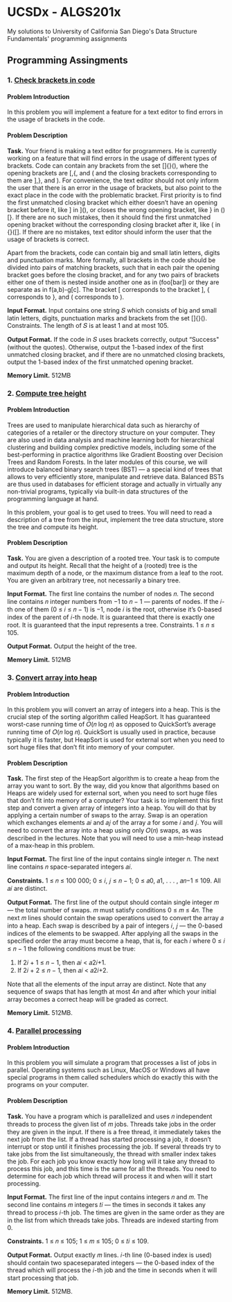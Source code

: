 # UCSDx - ALGS201x
My solutions to University of California San Diego's Data Structure Fundamentals' programming assignments

## Programming Assingments

### 1. [Check brackets in code](https://github.com/KennethSee/UCSDx---ALGS201x/blob/master/check_brackets.py)

#### Problem Introduction
In this problem you will implement a feature for a text editor to find errors in the usage of brackets in the code.

#### Problem Description
**Task.** Your friend is making a text editor for programmers. He is currently working on a feature that will find errors in the usage of different types of brackets. Code can contain any brackets from the set []{}(), where the opening brackets are [,{, and ( and the closing brackets corresponding to them are ],}, and ).
For convenience, the text editor should not only inform the user that there is an error in the usage of brackets, but also point to the exact place in the code with the problematic bracket. First priority is to find the first unmatched closing bracket which either doesn’t have an opening bracket before it, like ] in ](), or closes the wrong opening bracket, like } in ()[}. If there are no such mistakes, then it should find the first unmatched opening bracket without the corresponding closing bracket after it, like ( in {}([]. If there are no mistakes, text editor should inform the user that the usage of brackets is correct.

Apart from the brackets, code can contain big and small latin letters, digits and punctuation marks. More formally, all brackets in the code should be divided into pairs of matching brackets, such that in each pair the opening bracket goes before the closing bracket, and for any two pairs of brackets either one of them is nested inside another one as in (foo[bar]) or they are separate as in f(a,b)-g[c]. The bracket [ corresponds to the bracket ], { corresponds to }, and ( corresponds to ).

**Input Format.** Input contains one string 𝑆 which consists of big and small latin letters, digits, punctuation marks and brackets from the set []{}(). Constraints. The length of 𝑆 is at least 1 and at most 105.

**Output Format.** If the code in 𝑆 uses brackets correctly, output “Success" (without the quotes). Otherwise, output the 1-based index of the first unmatched closing bracket, and if there are no unmatched closing brackets, output the 1-based index of the first unmatched opening bracket.

**Memory Limit.** 512MB

### 2. [Compute tree height](https://github.com/KennethSee/UCSDx---ALGS201x/blob/master/tree_height.py)

#### Problem Introduction
Trees are used to manipulate hierarchical data such as hierarchy of categories of a retailer or the directory structure on your computer. They are also used in data analysis and machine learning both for hierarchical clustering and building complex predictive models, including some of the best-performing in practice algorithms like Gradient Boosting over Decision Trees and Random Forests. In the later modules of this course, we will introduce balanced binary search trees (BST) — a special kind of trees that allows to very efficiently store, manipulate and retrieve data. Balanced BSTs are thus used in databases for efficient storage and actually in virtually any non-trivial programs, typically via built-in data structures of the programming language at hand.

In this problem, your goal is to get used to trees. You will need to read a description of a tree from the input, implement the tree data structure, store the tree and compute its height.

#### Problem Description
**Task.** You are given a description of a rooted tree. Your task is to compute and output its height. Recall that the height of a (rooted) tree is the maximum depth of a node, or the maximum distance from a leaf to the root. You are given an arbitrary tree, not necessarily a binary tree.

**Input Format.** The first line contains the number of nodes 𝑛. The second line contains 𝑛 integer numbers from −1 to 𝑛 − 1 — parents of nodes. If the 𝑖-th one of them (0 ≤ 𝑖 ≤ 𝑛 − 1) is −1, node 𝑖 is the root, otherwise it’s 0-based index of the parent of 𝑖-th node. It is guaranteed that there is exactly one root. It is guaranteed that the input represents a tree. Constraints. 1 ≤ 𝑛 ≤ 105.

**Output Format.** Output the height of the tree.

**Memory Limit.** 512MB

### 3. [Convert array into heap](https://github.com/KennethSee/UCSDx---ALGS201x/blob/master/build_heap.py)

#### Problem Introduction
In this problem you will convert an array of integers into a heap. This is the crucial step of the sorting algorithm called HeapSort. It has guaranteed worst-case running time of 𝑂(𝑛 log 𝑛) as opposed to QuickSort’s average running time of 𝑂(𝑛 log 𝑛). QuickSort is usually used in practice, because typically it is faster, but HeapSort is used for external sort when you need to sort huge files that don’t fit into memory of your computer.

#### Problem Description
**Task.** The first step of the HeapSort algorithm is to create a heap from the array you want to sort. By the way, did you know that algorithms based on Heaps are widely used for external sort, when you need to sort huge files that don’t fit into memory of a computer?
Your task is to implement this first step and convert a given array of integers into a heap. You will do that by applying a certain number of swaps to the array. Swap is an operation which exchanges elements 𝑎𝑖 and 𝑎𝑗 of the array 𝑎 for some 𝑖 and 𝑗. You will need to convert the array into a heap using only 𝑂(𝑛) swaps, as was described in the lectures. Note that you will need to use a min-heap instead of a max-heap in this problem.

**Input Format.** The first line of the input contains single integer 𝑛. The next line contains 𝑛 space-separated integers 𝑎𝑖.

**Constraints.** 1 ≤ 𝑛 ≤ 100 000; 0 ≤ 𝑖, 𝑗 ≤ 𝑛 − 1; 0 ≤ 𝑎0, 𝑎1, . . . , 𝑎𝑛−1 ≤ 109. All 𝑎𝑖 are distinct.

**Output Format.** The first line of the output should contain single integer 𝑚 — the total number of swaps. 𝑚 must satisfy conditions 0 ≤ 𝑚 ≤ 4𝑛. The next 𝑚 lines should contain the swap operations used to convert the array 𝑎 into a heap. Each swap is described by a pair of integers 𝑖, 𝑗 — the 0-based indices of the elements to be swapped. After applying all the swaps in the specified order the array must become a heap, that is, for each 𝑖 where 0 ≤ 𝑖 ≤ 𝑛 − 1 the following conditions must be true:

1. If 2𝑖 + 1 ≤ 𝑛 − 1, then 𝑎𝑖 < 𝑎2𝑖+1.
2. If 2𝑖 + 2 ≤ 𝑛 − 1, then 𝑎𝑖 < 𝑎2𝑖+2.

Note that all the elements of the input array are distinct. Note that any sequence of swaps that has length at most 4𝑛 and after which your initial array becomes a correct heap will be graded as correct.

**Memory Limit.** 512MB.

### 4. [Parallel processing](https://github.com/KennethSee/UCSDx---ALGS201x/blob/master/job_queue.py)

#### Problem Introduction
In this problem you will simulate a program that processes a list of jobs in parallel. Operating systems such as Linux, MacOS or Windows all have special programs in them called schedulers which do exactly this with the programs on your computer.

#### Problem Description
**Task.** You have a program which is parallelized and uses 𝑛 independent threads to process the given list of 𝑚 jobs. Threads take jobs in the order they are given in the input. If there is a free thread, it immediately takes the next job from the list. If a thread has started processing a job, it doesn’t interrupt or stop until it finishes processing the job. If several threads try to take jobs from the list simultaneously, the thread with smaller index takes the job. For each job you know exactly how long will it take any thread to process this job, and this time is the same for all the threads. You need to determine for each job which thread will process it and when will it start processing.

**Input Format.** The first line of the input contains integers 𝑛 and 𝑚. The second line contains 𝑚 integers 𝑡𝑖 — the times in seconds it takes any thread to process 𝑖-th job. The times are given in the same order as they are in the list from which threads take jobs. Threads are indexed starting from 0.

**Constraints.** 1 ≤ 𝑛 ≤ 105; 1 ≤ 𝑚 ≤ 105; 0 ≤ 𝑡𝑖 ≤ 109.

**Output Format.** Output exactly 𝑚 lines. 𝑖-th line (0-based index is used) should contain two spaceseparated integers — the 0-based index of the thread which will process the 𝑖-th job and the time in seconds when it will start processing that job.

**Memory Limit.** 512MB.
